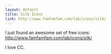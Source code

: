 ```yaml
---
layout: default
title: Silk Icons
link: http://www.famfamfam.com/lab/icons/silk/
---
```


I just found an awesome set of free icons:
<http://www.famfamfam.com/lab/icons/silk/>

I love CC.
